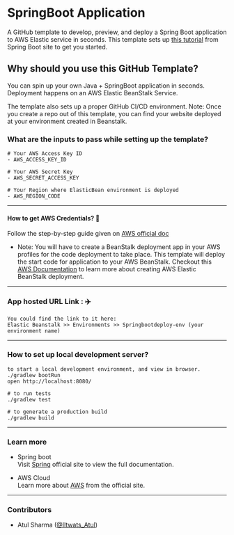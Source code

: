      
# SpringBoot Application

A GitHub template to develop, preview, and deploy a Spring Boot application to AWS Elastic service in seconds.
This template sets up [this tutorial](https://spring.io/guides/gs/spring-boot/) from Spring Boot site to get you started.

## Why should you use this GitHub Template?
You can spin up your own Java + SpringBoot application in seconds. Deployment happens on an AWS Elastic BeanStalk Service.

The template also sets up a proper GitHub CI/CD environment.
Note: Once you create a repo out of this template, you can find your website deployed at your environment created in Beanstalk.

### What are the inputs to pass while setting up the template?
```
# Your AWS Access Key ID
- AWS_ACCESS_KEY_ID

# Your AWS Secret Key
- AWS_SECRET_ACCESS_KEY

# Your Region where ElasticBean environment is deployed
- AWS_REGION_CODE
```
---
#### How to get AWS Credentials? 🔑
Follow the step-by-step guide given on [AWS official doc](https://docs.aws.amazon.com/sdk-for-javascript/v2/developer-guide/getting-your-credentials.html)

- Note: You will have to create a BeanStalk deployment app in your AWS profiles for the code deployment to take place. This template will deploy the start code for application to your AWS BeanStalk. Checkout this [AWS Documentation](https://aws.amazon.com/elasticbeanstalk/) to learn more about creating AWS Elastic BeanStalk deployment.
---
### App hosted URL Link : ✈️
```
You could find the link to it here: 
Elastic Beanstalk >> Environments >> Springbootdeploy-env (your environment name)
```
---
### How to set up local development server?
```
to start a local development environment, and view in browser.
./gradlew bootRun
open http://localhost:8080/ 

# to run tests
./gradlew test

# to generate a production build
./gradlew build
```
---
### Learn more
- Spring boot <br>
     Visit [Spring](https://spring.io/guides) official site to view the full documentation.

- AWS Cloud <br>
     Learn more about [AWS](https://aws.amazon.com/elasticbeanstalk/) from the official site.
---
### Contributors
- Atul Sharma ([@Iltwats_Atul](https://twitter.com/Iltwats_Atul))

